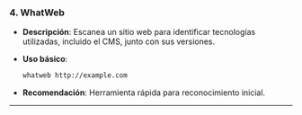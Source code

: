 
### **4. WhatWeb**

- **Descripción**: Escanea un sitio web para identificar tecnologías utilizadas, incluido el CMS, junto con sus versiones.
- **Uso básico**:
    
    ```bash
    whatweb http://example.com
    ```
    
- **Recomendación**: Herramienta rápida para reconocimiento inicial.

---
